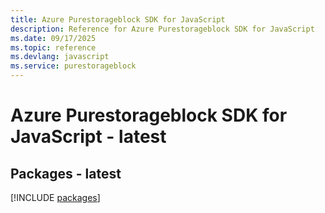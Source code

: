 ```yaml
---
title: Azure Purestorageblock SDK for JavaScript
description: Reference for Azure Purestorageblock SDK for JavaScript
ms.date: 09/17/2025
ms.topic: reference
ms.devlang: javascript
ms.service: purestorageblock
---
```

# Azure Purestorageblock SDK for JavaScript - latest
## Packages - latest
[!INCLUDE [packages](purestorageblock-index.md)]